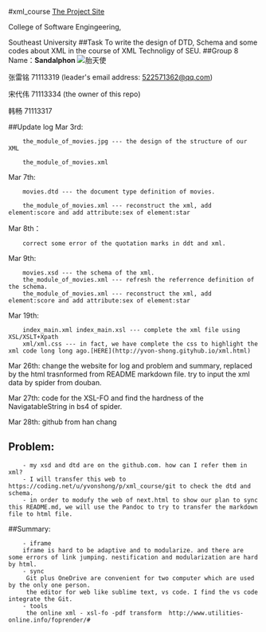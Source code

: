 #xml_course
[The Project Site](http://yvon-shong.github.io)

College of Software Engingeering, 

Southeast University
##Task
To write the design of DTD, Schema and some codes about XML in the course of XML Technoligy of SEU.
##Group 8 Name：**Sandalphon**
![胎天使](http://h.hiphotos.baidu.com/baike/w%3D268/sign=1a9f33c17f899e51788e3d127aa7d990/f703738da97739129c7e655dfc198618367ae2b6.jpg)

张雷铭 71113319 (leader's email address: 522571362@qq.com) 

宋代伟 71113334 (the owner of this repo) 

韩畅 71113317









##Update log
Mar 3rd: 

		the_module_of_movies.jpg --- the design of the structure of our XML
      
    	the_module_of_movies.xml
Mar 7th:

		movies.dtd --- the document type definition of movies.

		the_module_of_movies.xml --- reconstruct the xml, add element:score and add attribute:sex of element:star

Mar 8th：

		correct some error of the quotation marks in ddt and xml.
Mar 9th:
	
		movies.xsd --- the schema of the xml.
		the_module_of_movies.xml --- refresh the referrence definition of the schema.
		the_module_of_movies.xml --- reconstruct the xml, add element:score and add attribute:sex of element:star
Mar 19th:

        index_main.xml index_main.xsl --- complete the xml file using XSL/XSLT+Xpath
        xml/xml.css --- in fact, we have complete the css to highlight the xml code long long ago.[HERE](http://yvon-shong.gityhub.io/xml.html)
        
Mar 26th:
        change the website for log and problem and summary, replaced by the html trasnformed from README markdown file. 
        try to input the xml data by spider from douban.
        
Mar 27th:
        code for the XSL-FO and find the hardness of the NavigatableString in bs4 of spider.
  

Mar 28th:
		github from han chang

## Problem:

		- my xsd and dtd are on the github.com. how can I refer them in xml?
		- I will transfer this web to https://coding.net/u/yvonshong/p/xml_course/git to check the dtd and schema.
        - in order to modufy the web of next.html to show our plan to sync this README.md, we will use the Pandoc to try to transfer the markdown file to html file.
       

##Summary:

        - iframe
        iframe is hard to be adaptive and to modularize. and there are some errors of link jumping. nestification and modularization are hard by html.
		- sync
         Git plus OneDrive are convenient for two computer which are used by the only one person.
		 the editor for web like sublime text, vs code. I find the vs code integrate the Git.
        - tools
         the online xml - xsl-fo -pdf transform  http://www.utilities-online.info/foprender/#
